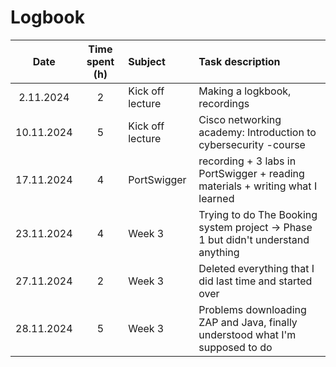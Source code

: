 # Logbook

| Date          | Time spent (h) | Subject     |Task description |
| :---:         |     :---:      |   :---     | :--- | 
| 2.11.2024     |         2      |    Kick off lecture  | Making a logkbook, recordings |
| 10.11.2024     |         5      |    Kick off lecture  | Cisco networking academy: Introduction to cybersecurity -course |
| 17.11.2024     |         4      |    PortSwigger  | recording + 3 labs in PortSwigger + reading materials + writing what I learned |
| 23.11.2024     |         4      |   Week 3 | Trying to do The Booking system project → Phase 1 but didn't understand anything |
| 27.11.2024     |         2      |    Week 3  | Deleted everything that I did last time and started over |
| 28.11.2024     |         5      |    Week 3 | Problems downloading ZAP and Java, finally understood what I'm supposed to do |
